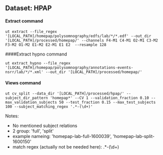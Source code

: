 ## Dataset: HPAP

#### Extract command
```
ut extract --file_regex '[LOCAL_PATH]/homepap/polysomnography/edfs/lab/*/*.edf' --out_dir '[LOCAL_PATH]/processed/homepap/' --channels F4-M1 C4-M1 O2-M1 C3-M2 F3-M2 O1-M2 E1-M2 E2-M1 E1 E2  --resample 128
```

####Extract hypno command
```
ut extract_hypno --file_regex '[LOCAL_PATH]/homepap/polysomnography/annotations-events-nsrr/lab/*/*.xml' --out_dir '[LOCAL_PATH]/processed/homepap/'
```

#### Views command
```
ut cv_split --data_dir '[LOCAL_PATH]/processed/hpap/' --subject_dir_pattern 'homepap*' --CV 1 --validation_fraction 0.10 --max_validation_subjects 50 --test_fraction 0.15 --max_test_subjects 100 --subject_matching_regex '.*-(\d+)'
```

Notes: 
- No mentioned subject relations
- 2 group: 'full', 'split'
- example nameing: 'homepap-lab-full-1600039',
                   'homepap-lab-split-1600150'
- match regex (actually not be needed here): .*-(\d+)
